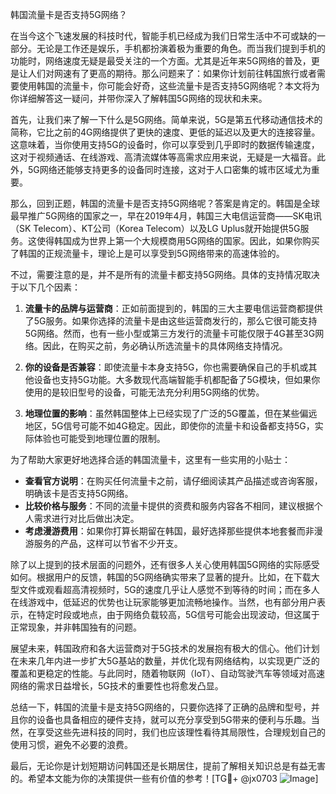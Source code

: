 韩国流量卡是否支持5G网络？

在当今这个飞速发展的科技时代，智能手机已经成为我们日常生活中不可或缺的一部分。无论是工作还是娱乐，手机都扮演着极为重要的角色。而当我们提到手机的功能时，网络速度无疑是最受关注的一个方面。尤其是近年来5G网络的普及，更是让人们对网速有了更高的期待。那么问题来了：如果你计划前往韩国旅行或者需要使用韩国的流量卡，你可能会好奇，这些流量卡是否支持5G网络呢？本文将为你详细解答这一疑问，并带你深入了解韩国5G网络的现状和未来。

首先，让我们来了解一下什么是5G网络。简单来说，5G是第五代移动通信技术的简称，它比之前的4G网络提供了更快的速度、更低的延迟以及更大的连接容量。这意味着，当你使用支持5G的设备时，你可以享受到几乎即时的数据传输速度，这对于视频通话、在线游戏、高清流媒体等高需求应用来说，无疑是一大福音。此外，5G网络还能够支持更多的设备同时连接，这对于人口密集的城市区域尤为重要。

那么，回到正题，韩国的流量卡是否支持5G网络呢？答案是肯定的。韩国是全球最早推广5G网络的国家之一，早在2019年4月，韩国三大电信运营商——SK电讯（SK Telecom）、KT公司（Korea Telecom）以及LG Uplus就开始提供5G服务。这使得韩国成为世界上第一个大规模商用5G网络的国家。因此，如果你购买了韩国的正规流量卡，理论上是可以享受到5G网络带来的高速体验的。

不过，需要注意的是，并不是所有的流量卡都支持5G网络。具体的支持情况取决于以下几个因素：

1. **流量卡的品牌与运营商**：正如前面提到的，韩国的三大主要电信运营商都提供了5G服务。如果你选择的流量卡是由这些运营商发行的，那么它很可能支持5G网络。然而，也有一些小型或第三方发行的流量卡可能仅限于4G甚至3G网络。因此，在购买之前，务必确认所选流量卡的具体网络支持情况。

2. **你的设备是否兼容**：即使流量卡本身支持5G，你也需要确保自己的手机或其他设备也支持5G功能。大多数现代高端智能手机都配备了5G模块，但如果你使用的是较旧型号的设备，可能无法充分利用5G网络的优势。

3. **地理位置的影响**：虽然韩国整体上已经实现了广泛的5G覆盖，但在某些偏远地区，5G信号可能不如4G稳定。因此，即使你的流量卡和设备都支持5G，实际体验也可能受到地理位置的限制。

为了帮助大家更好地选择合适的韩国流量卡，这里有一些实用的小贴士：

- **查看官方说明**：在购买任何流量卡之前，请仔细阅读其产品描述或咨询客服，明确该卡是否支持5G网络。
- **比较价格与服务**：不同的流量卡提供的资费和服务内容各不相同，建议根据个人需求进行对比后做出决定。
- **考虑漫游费用**：如果你打算长期留在韩国，最好选择那些提供本地套餐而非漫游服务的产品，这样可以节省不少开支。

除了以上提到的技术层面的问题外，还有很多人关心使用韩国5G网络的实际感受如何。根据用户的反馈，韩国的5G网络确实带来了显著的提升。比如，在下载大型文件或观看超高清视频时，5G的速度几乎让人感觉不到等待的时间；而在多人在线游戏中，低延迟的优势也让玩家能够更加流畅地操作。当然，也有部分用户表示，在特定时段或地点，由于网络负载较高，5G信号可能会出现波动，但这属于正常现象，并非韩国独有的问题。

展望未来，韩国政府和各大运营商对于5G技术的发展抱有极大的信心。他们计划在未来几年内进一步扩大5G基站的数量，并优化现有网络结构，以实现更广泛的覆盖和更稳定的性能。与此同时，随着物联网（IoT）、自动驾驶汽车等领域对高速网络的需求日益增长，5G技术的重要性也将愈发凸显。

总结一下，韩国的流量卡是支持5G网络的，只要你选择了正确的品牌和型号，并且你的设备也具备相应的硬件支持，就可以充分享受到5G带来的便利与乐趣。当然，在享受这些先进科技的同时，我们也应该理性看待其局限性，合理规划自己的使用习惯，避免不必要的浪费。

最后，无论你是计划短期访问韩国还是长期居住，提前了解相关知识总是有益无害的。希望本文能为你的决策提供一些有价值的参考！[TG💪+ @jx0703 ![Image](https://github.com/user-attachments/assets/dbca1d08-cadb-493c-b0ec-ad6f7a83f270)]